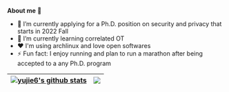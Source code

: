 **About me** 👋

- 🔭 I’m currently applying for a Ph.D. position on security and privacy that starts in 2022 Fall
- 🌱 I’m currently learning correlated OT
- ❤️ I'm using archlinux and love open softwares
- ⚡ Fun fact: I enjoy running and plan to run a marathon after being accepted to a any Ph.D. program

| <a href="https://github-readme-stats.vercel.app/api?username=yujie6&show_icons=true&include_all_commits=true&theme=buefy&hide_border=true"><img align="center" src="https://github-readme-stats.vercel.app/api?username=yujie6&show_icons=true&include_all_commits=true&theme=buefy&hide_border=true" alt="yujie6's github stats" /></a> | <a href="https://github-readme-stats.vercel.app/api/top-langs/?username=anuraghazra&layout=compact&theme=buefy&hide_border=true"><img align="center" src="https://github-readme-stats.vercel.app/api/top-langs/?username=anuraghazra&layout=compact&theme=buefy&hide_border=true" /></a> |
| ------------- | ------------- |

<!--
**yujie6/yujie6** is a ✨ _special_ ✨ repository because its `README.md` (this file) appears on your GitHub profile.

Here are some ideas to get you started:

- 🔭 I’m currently working on ...
- 🌱 I’m currently learning ...
- 👯 I’m looking to collaborate on ...
- 🤔 I’m looking for help with ...
- 💬 Ask me about ...
- 📫 How to reach me: ...
- 😄 Pronouns: ...
- ⚡ Fun fact: ...
-->
